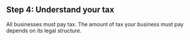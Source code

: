 ##  Step 4: Understand your tax

All businesses must pay tax. The amount of tax your business must pay depends
on its legal structure.
